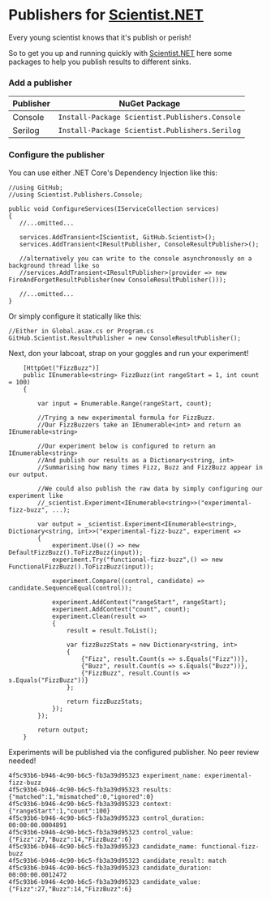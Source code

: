 # Publishers for [Scientist.NET](https://github.com/scientistproject/Scientist.net)

Every young scientist knows that it's publish or perish! 

So to get you up and running quickly with [Scientist.NET](https://github.com/scientistproject/Scientist.net) here some packages to help you publish results to different sinks.

### Add a publisher

| Publisher  | NuGet Package |
| ------------- | ------------- |
| Console | `Install-Package Scientist.Publishers.Console` |
| Serilog | `Install-Package Scientist.Publishers.Serilog` |

### Configure the publisher

You can use either .NET Core's Dependency Injection like this:


    //using GitHub;
    //using Scientist.Publishers.Console;
    
    public void ConfigureServices(IServiceCollection services)
    {
       //...omitted...
       
       services.AddTransient<IScientist, GitHub.Scientist>();
       services.AddTransient<IResultPublisher, ConsoleResultPublisher>();
       
       //alternatively you can write to the console asynchronously on a background thread like so
       //services.AddTransient<IResultPublisher>(provider => new FireAndForgetResultPublisher(new ConsoleResultPublisher()));
       
       //...omitted...
    }

Or simply configure it statically like this:

    //Either in Global.asax.cs or Program.cs
    GitHub.Scientist.ResultPublisher = new ConsoleResultPublisher();

Next, don your labcoat, strap on your goggles and run your experiment!

        [HttpGet("FizzBuzz")]
        public IEnumerable<string> FizzBuzz(int rangeStart = 1, int count = 100)
        {
            
            var input = Enumerable.Range(rangeStart, count);

            //Trying a new experimental formula for FizzBuzz.
            //Our FizzBuzzers take an IEnumerable<int> and return an IEnumerable<string>
            
            //Our experiment below is configured to return an IEnumerable<string>
            //And publish our results as a Dictionary<string, int> 
            //Summarising how many times Fizz, Buzz and FizzBuzz appear in our output.
            
            //We could also publish the raw data by simply configuring our experiment like
            //_scientist.Experiment<IEnumerable<string>>("experimental-fizz-buzz", ...);

            var output = _scientist.Experiment<IEnumerable<string>, Dictionary<string, int>>("experimental-fizz-buzz", experiment =>
            {
                experiment.Use(() => new DefaultFizzBuzz().ToFizzBuzz(input));
                experiment.Try("functional-fizz-buzz",() => new FunctionalFizzBuzz().ToFizzBuzz(input));
                
                experiment.Compare((control, candidate) => candidate.SequenceEqual(control)); 
                
                experiment.AddContext("rangeStart", rangeStart);
                experiment.AddContext("count", count);
                experiment.Clean(result =>
                {
                    result = result.ToList();
                    
                    var fizzBuzzStats = new Dictionary<string, int>
                    {
                        {"Fizz", result.Count(s => s.Equals("Fizz"))},
                        {"Buzz", result.Count(s => s.Equals("Buzz"))},
                        {"FizzBuzz", result.Count(s => s.Equals("FizzBuzz"))}
                    };

                    return fizzBuzzStats;
                });
            });
            
            return output;
        }

Experiments will be published via the configured publisher. No peer review needed!

    4f5c93b6-b946-4c90-b6c5-fb3a39d95323 experiment_name: experimental-fizz-buzz
    4f5c93b6-b946-4c90-b6c5-fb3a39d95323 results: {"matched":1,"mismatched":0,"ignored":0}
    4f5c93b6-b946-4c90-b6c5-fb3a39d95323 context: {"rangeStart":1,"count":100}
    4f5c93b6-b946-4c90-b6c5-fb3a39d95323 control_duration: 00:00:00.0004891
    4f5c93b6-b946-4c90-b6c5-fb3a39d95323 control_value: {"Fizz":27,"Buzz":14,"FizzBuzz":6}
    4f5c93b6-b946-4c90-b6c5-fb3a39d95323 candidate_name: functional-fizz-buzz
    4f5c93b6-b946-4c90-b6c5-fb3a39d95323 candidate_result: match
    4f5c93b6-b946-4c90-b6c5-fb3a39d95323 candidate_duration: 00:00:00.0012472
    4f5c93b6-b946-4c90-b6c5-fb3a39d95323 candidate_value: {"Fizz":27,"Buzz":14,"FizzBuzz":6}

